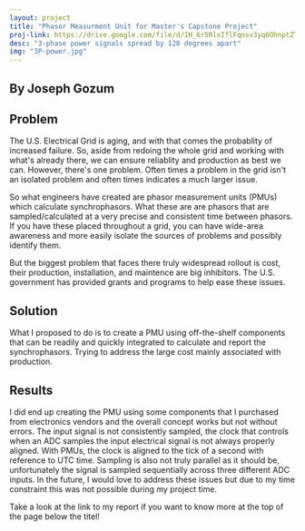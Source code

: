 ```yaml
---
layout: project
title: "Phasor Measurment Unit for Master's Capstone Project"
proj-link: https://drive.google.com/file/d/1H_6r5RlxIflFqnsv3yq6OhnptZTSkAKW/view?usp=sharing
desc: "3-phase power signals spread by 120 degrees apart"
img: "3P-power.jpg"
---
```


## By Joseph Gozum

## Problem 
The U.S. Electrical Grid is aging, and with that comes the probablity of increased failure. So, aside from redoing the whole grid and working with what's already there, we can ensure reliablity and production as best we can. However, there's one problem. Often times a problem in the grid isn't an isolated problem and often times indicates a much larger issue. 

So what engineers have created are phasor measurement units (PMUs) which calculate synchrophasors. What these are are phasors that are sampled/calculated at a very precise and consistent time between phasors. If you have these placed throughout a grid, you can have wide-area awareness and more easily isolate the sources of problems and possibly identify them. 

But the biggest problem that faces there truly widespread rollout is cost, their production, installation, and maintence are big inhibitors. The U.S. government has provided grants and programs to help ease these issues. 

## Solution
What I proposed to do is to create a PMU using off-the-shelf components that can be readily and quickly integrated to calculate and report the synchrophasors. Trying to address the large cost mainly associated with production. 

## Results
I did end up creating the PMU using some components that I purchased from electronics vendors and the overall concept works but not without errors. The input signal is not consistently sampled, the clock that controls when an ADC samples the input electrical signal is not always properly aligned. With PMUs, the clock is aligned to the tick of a second with reference to UTC time. Sampling is also not truly parallel as it should be, unfortunately the signal is sampled sequentially across three different ADC inputs. In the future, I would love to address these issues but due to my time constraint this was not possible during my project time. 

Take a look at the link to my report if you want to know more at the top of the page below the titel!